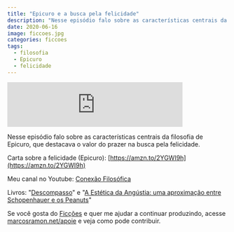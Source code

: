 ```yaml
---
title: "Epicuro e a busca pela felicidade"
description: "Nesse episódio falo sobre as características centrais da filosofia de Epicuro, que destacava o valor do prazer na busca pela felicidade."
date: 2020-06-16
image: ficcoes.jpg
categories: ficcoes
tags: 
  - filosofia
  - Epicuro
  - felicidade
---
```


<iframe src="https://anchor.fm/podcastficcoes/embed/episodes/Epicuro-e-a-busca-pela-felicidade-efh9q2" height="102px" width="400px" frameborder="0" scrolling="no"></iframe>

Nesse episódio falo sobre as características centrais da filosofia de Epicuro, que destacava o valor do prazer na busca pela felicidade.

Carta sobre a felicidade (Epicuro): [https://amzn.to/2YGWI9h](https://amzn.to/2YGWI9h)

Meu canal no Youtube: [Conexão Filosófica](https://www.youtube.com/ConexaoFilosofica)

Livros: "[Descompasso](https://amzn.to/2XVTP3y)" e "[A Estética da Angústia: uma aproximação entre Schopenhauer e os Peanuts](https://amzn.to/2XUEj80)"

Se você gosta do [Ficções](https://marcosramon.net/ficcoes/) e quer me ajudar a continuar produzindo, acesse [marcosramon.net/apoie](https://marcosramon.net/apoie/) e veja como pode contribuir.
